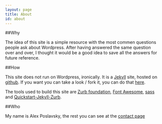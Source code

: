 ```yaml
---
layout: page
title: About
id: about
---
```


##Why

The idea of this site is a simple resource with the most commen questions people ask about Wordpress. After having answered the same question over and over, I thought it would be a good idea to save all the answers for future reference.

##How

This site does not run on Wordpress, ironically. It is a [Jekyll](http://jekyllrb.com/) site, hosted on [github](http://github.com). If you want you can take a look / fork it, you can do that [here](https://github.com/plovs/wpq).

The tools used to build this site are [Zurb foundation](http://foundation.zurb.com/), [Font Awesome](https://github.com/FortAwesome/Font-Awesome), [sass](http://sass-lang.com/) and [Quickstart-Jekyll-Zurb](https://github.com/lvillani/quickstart-jekyll-zurb).

##Who

My name is Alex Poslavsky, the rest you can see at the [contact page](/contact/)